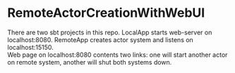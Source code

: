 # RemoteActorCreationWithWebUI

There are two sbt projects in this repo. LocalApp starts web-server on localhost:8080. RemoteApp creates actor system and listens on localhost:15150.<br>
Web page on localhost:8080 contents two links: one will start another actor on remote system, another will shut both systems down.
